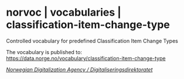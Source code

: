 # norvoc | vocabularies | classification-item-change-type

Controlled vocabulary for predefined Classification Item Change Types

The vocabulary is published to: https://data.norge.no/vocabulary/classification-item-change-type

[_Norwegian Digitalization Agency / Digitaliseringsdirektoratet_](https://digdir.no/)
